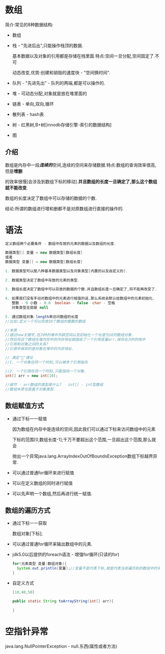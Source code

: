 # 数组

简介:常见的8种数据结构:

* 数组

* 栈 - "先进后出",只能操作栈顶的数据.

  基本数据以及对象的引用都是存储在栈里面.特点:空间一旦分配,空间固定了.不可

  动态改变,优势:创建和销毁的速度快 - "空间换时间".

* 队列 - "先进先出" - 队列的两端,都是可以操作的.

* 堆 - 可动态分配,对象就是放在堆里面的

* 链表 - 单向,双向,循环

* 散列表 - hash表

* 树 - 红黑树,B+树[innodb存储引擎-索引的数据结构]

* 图



## 介绍

数组是内存中一段***连续的***空间,连续的空间来存储数据.特点:数组的查询效率很高,但是**增删**

的效率很慢[会涉及到数组下标的移动].**并且数组的长度一旦确定了,那么这个数组就不能改变**.

数组的长度决定了数组中可以存储的数据的个数.

结论:所谓的数组进行增和删都不是对原数组进行直接的操作的.



# 语法

~~~java
定义数组俩个必要条件 - 数组中存放的元素的数据以及数组的长度.
  
数据类型[] 变量 = new 数据类型[数组长度]
或者
数据类型 变量[] = new 数据类型[数组长度]
  
1. 数据类型可以是八种基本数据类型以及对象类型[内置的以及自定义的].
  
2. 数据类型决定了数组中存放的元素的类型.
  
3. 数组长度决定了数组中可以存放的数据的个数.并且数组长度一旦确定了,将不能再改变了.
  
4. 如果我们没有手动对数组中的元素进行赋值的话,那么系统会默认给数组中的元素初始化.
   整数 - 0 小数 - 0.0  boolean - false  char - 空格   
   对象类型全部是 null
  
5. 通过数组对象.length来访问数组的长度
//比如:定义一个可以存放10个数组的整数的数组
  
//本质 - 
//通过new关键字,在JVM的堆中开辟空间以及初始化一个长度为10的数组对象.
//然后将这个数组在堆内存中的内存地址赋值给了一个引用变量arr,保存在JVM的栈中
//引用和对象之间的关系?
//引用中保存的是对象在堆中的内存地址.

// 满足"🎈"理论
//1. 一个对象在同一个时刻,可以被多个引用指向
  
//2. 一个引用在同一个时刻,只能指向一个对象.
int[] arr = new int[10];

//细节 - arr数组的类型是什么?   int[] - int型数组
//数组本质也是属于对象类型.
~~~



## 数组赋值方式

* 通过下标一一赋值

  因为数组在内存中是连续的空间,因此我们可以通过下标来访问数组中的元素

  下标的范围[0,数组长度-1];千万不要超出这个范围,一旦超出这个范围,那么就会

  抛出一个异常java.lang.ArrayIndexOutOfBoundsException数组下标越界异常.

* 可以通过普通for循环来进行赋值
* 可以在定义数组的同时进行赋值
* 可以先声明一个数组,然后再进行统一赋值.

## 数组的遍历方式

* 通过下标一一获取

  数组对象[下标];

* 可以通过普通for循环来输出数组中的元素.

* jdk5.0以后提供的foreach语法 - 增强for循环(只读的for)

  ~~~java
  for(元素类型 变量:数组对象){
    System.out.println(变量);//变量不是代表下标,就是代表当前遍历到的数组中的实际的元素
  }
  ~~~

* 自定义方式

  ~~~java
  [10,40,50]
  
  public static String toArrayString(int[] arr){
    
  }
  ~~~



# 空指针异常

java.lang.NullPointerException - null.东西(属性或者方法)


